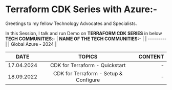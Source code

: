 # Terraform CDK Series with Azure:-

Greetings to my fellow Technology Advocates and Specialists.

In this Session, I talk and run Demo on __TERRAFORM CDK SERIES__ in below __TECH COMMUNITIES__:-
| __NAME OF THE TECH COMMUNITIES:-__ |
| --------- |
| Global Azure - 2024 |

| __DATE__ | __TOPICS__ | __CONTENT__ |
| --------- |:---------:| -------:|
| 17.04.2024 | CDK for Terraform - Quickstart | - |
| 18.09.2022 | CDK for Terraform - Setup & Configure | - |




